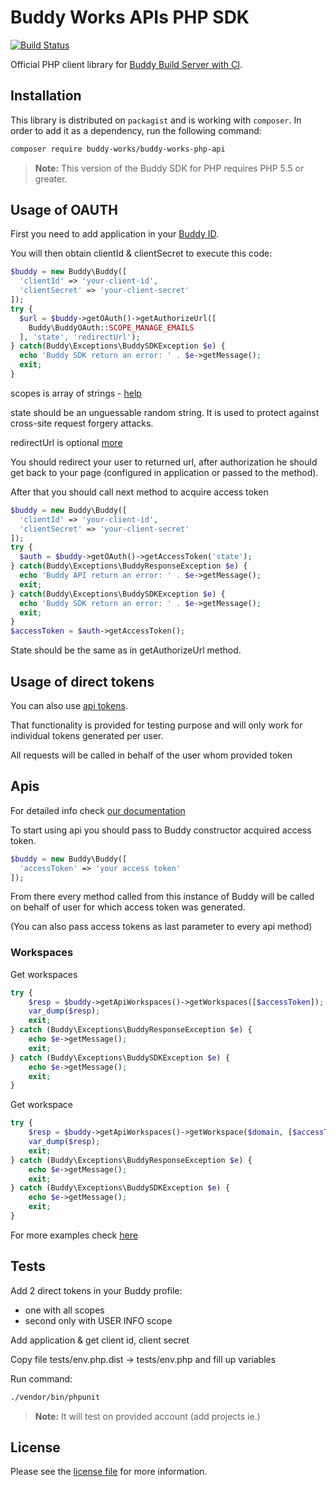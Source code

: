 # Buddy Works APIs PHP SDK
[![Build Status](https://travis-ci.org/buddy-works/buddy-works-php-api.svg?branch=master)](https://travis-ci.org/buddy-works/buddy-works-php-api)

Official PHP client library for [Buddy Build Server with CI](https://buddy.works).

## Installation

This library is distributed on `packagist` and is working with `composer`. In order to add it as a dependency, run the following command:

``` sh
composer require buddy-works/buddy-works-php-api
```

> **Note:** This version of the Buddy SDK for PHP requires PHP 5.5 or greater.
 
## Usage of OAUTH

First you need to add application in your [Buddy ID](https://app.buddy.works/my-apps).

You will then obtain clientId & clientSecret to execute this code:

```php
$buddy = new Buddy\Buddy([
  'clientId' => 'your-client-id',
  'clientSecret' => 'your-client-secret'
]);
try {
  $url = $buddy->getOAuth()->getAuthorizeUrl([
    Buddy\BuddyOAuth::SCOPE_MANAGE_EMAILS
  ], 'state', 'redirectUrl');  
} catch(Buddy\Exceptions\BuddySDKException $e) {
  echo 'Buddy SDK return an error: ' . $e->getMessage();
  exit;
}
```

scopes is array of strings - [help](https://buddy.works/api/reference/getting-started/oauth#supported-scopes)

state should be an unguessable random string. It is used to protect against cross-site request forgery attacks.

redirectUrl is optional [more](https://buddy.works/api/reference/getting-started/oauth#web-application-flow)

You should redirect your user to returned url, after authorization he should get back to your page (configured in application or passed to the method).

After that you should call next method to acquire access token

```php
$buddy = new Buddy\Buddy([
  'clientId' => 'your-client-id',
  'clientSecret' => 'your-client-secret'
]);
try {
  $auth = $buddy->getOAuth()->getAccessToken('state');
} catch(Buddy\Exceptions\BuddyResponseException $e) {
  echo 'Buddy API return an error: ' . $e->getMessage();
  exit;
} catch(Buddy\Exceptions\BuddySDKException $e) {
  echo 'Buddy SDK return an error: ' . $e->getMessage();
  exit;
}
$accessToken = $auth->getAccessToken();
```

State should be the same as in getAuthorizeUrl method. 

## Usage of direct tokens

You can also use [api tokens](https://app.buddy.works/api-tokens).

That functionality is provided for testing purpose and will only work for individual tokens generated per user.

All requests will be called in behalf of the user whom provided token 

## Apis

For detailed info check [our documentation](https://buddy.works/api/reference/getting-started/overview)

To start using api you should pass to Buddy constructor acquired access token.

```php
$buddy = new Buddy\Buddy([
  'accessToken' => 'your access token'
]);
```

From there every method called from this instance of Buddy will be called on behalf of user for which access token was generated.

(You can also pass access tokens as last parameter to every api method)
 
### Workspaces

Get workspaces
```php
try {
    $resp = $buddy->getApiWorkspaces()->getWorkspaces([$accessToken]);
    var_dump($resp);
    exit;
} catch (Buddy\Exceptions\BuddyResponseException $e) {
    echo $e->getMessage();
    exit;
} catch (Buddy\Exceptions\BuddySDKException $e) {
    echo $e->getMessage();
    exit;
}
```

Get workspace
```php
try {
    $resp = $buddy->getApiWorkspaces()->getWorkspace($domain, [$accessToken]);
    var_dump($resp);
    exit;
} catch (Buddy\Exceptions\BuddyResponseException $e) {
    echo $e->getMessage();
    exit;
} catch (Buddy\Exceptions\BuddySDKException $e) {
    echo $e->getMessage();
    exit;
}
```

For more examples check [here](https://github.com/buddy-works/buddy-works-php-api/blob/master/examples)

## Tests

Add 2 direct tokens in your Buddy profile:
 - one with all scopes
 - second only with USER INFO scope
 
Add application & get client id, client secret

Copy file tests/env.php.dist -> tests/env.php and fill up variables

Run command:
``` sh
./vendor/bin/phpunit
```
> **Note:** It will test on provided account (add projects ie.)

## License

Please see the [license file](https://github.com/buddy-works/buddy-works-php-api/blob/master/LICENSE) for more information.
